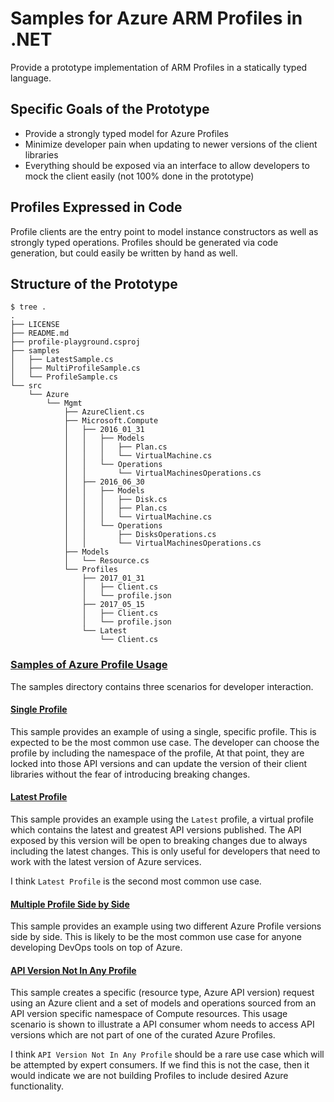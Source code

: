 # Samples for Azure ARM Profiles in .NET

Provide a prototype implementation of ARM Profiles in a statically typed language.

## Specific Goals of the Prototype
- Provide a strongly typed model for Azure Profiles
- Minimize developer pain when updating to newer versions of the client libraries
- Everything should be exposed via an interface to allow developers to mock the client easily 
  (not 100% done in the prototype)

## Profiles Expressed in Code
Profile clients are the entry point to model instance constructors as well as strongly typed operations. Profiles
should be generated via code generation, but could easily be written by hand as well.

## Structure of the Prototype

```
$ tree .
.
├── LICENSE
├── README.md
├── profile-playground.csproj
├── samples
│   ├── LatestSample.cs
│   ├── MultiProfileSample.cs
│   └── ProfileSample.cs
└── src
    └── Azure
        └── Mgmt
            ├── AzureClient.cs
            ├── Microsoft.Compute
            │   ├── 2016_01_31
            │   │   ├── Models
            │   │   │   ├── Plan.cs
            │   │   │   └── VirtualMachine.cs
            │   │   └── Operations
            │   │       └── VirtualMachinesOperations.cs
            │   ├── 2016_06_30
            │   │   ├── Models
            │   │   │   ├── Disk.cs
            │   │   │   ├── Plan.cs
            │   │   │   └── VirtualMachine.cs
            │   │   └── Operations
            │   │       ├── DisksOperations.cs
            │   │       └── VirtualMachinesOperations.cs
            ├── Models
            │   └── Resource.cs
            └── Profiles
                ├── 2017_01_31
                │   ├── Client.cs
                │   └── profile.json
                ├── 2017_05_15
                │   ├── Client.cs
                │   └── profile.json
                └── Latest
                    └── Client.cs
```

### [Samples of Azure Profile Usage](./samples)
The samples directory contains three scenarios for developer interaction.

#### [Single Profile](./samples/ProfileSample.cs)
This sample provides an example of using a single, specific profile. This is expected to be the most common use case.
The developer can choose the profile by including the namespace of the profile, At that point, they are locked into
those API versions and can update the version of their client libraries without the fear of introducing breaking changes.

#### [Latest Profile](./samples/LatestSample.cs)
This sample provides an example using the `Latest` profile, a virtual profile which contains the latest and greatest
API versions published. The API exposed by this version will be open to breaking changes due to always including the
latest changes. This is only useful for developers that need to work with the latest version of Azure services.

I think `Latest Profile` is the second most common use case.

#### [Multiple Profile Side by Side](./samples/MultiProfileSample.cs)
This sample provides an example using two different Azure Profile versions side by side. This is likely to be the
most common use case for anyone developing DevOps tools on top of Azure.

#### [API Version Not In Any Profile](./samples/MultiProfileSample.cs)
This sample creates a specific (resource type, Azure API version) request using an Azure client and a set of models and operations sourced from an API version specific namespace of Compute resources. This usage scenario is shown to illustrate a API consumer whom needs to access API versions which are not part of one of the curated Azure Profiles.

I think `API Version Not In Any Profile` should be a rare use case which will be attempted by expert consumers. If we find this is not the case, then it would indicate we are not building Profiles to include desired Azure functionality.